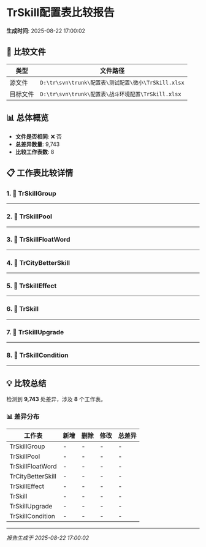 # TrSkill配置表比较报告

**生成时间**: 2025-08-22 17:00:02

## 📁 比较文件
| 类型 | 文件路径 |
|------|----------|
| 源文件 | `D:\tr\svn\trunk\配置表\测试配置\微小\TrSkill.xlsx` |
| 目标文件 | `D:\tr\svn\trunk\配置表\战斗环境配置\TrSkill.xlsx` |

## 📊 总体概览
- **文件是否相同**: ❌ 否
- **总差异数量**: 9,743
- **比较工作表数**: 8

## 📋 工作表比较详情
### 1. 📄 TrSkillGroup
---

### 2. 📄 TrSkillPool
---

### 3. 📄 TrSkillFloatWord
---

### 4. 📄 TrCityBetterSkill
---

### 5. 📄 TrSkillEffect
---

### 6. 📄 TrSkill
---

### 7. 📄 TrSkillUpgrade
---

### 8. 📄 TrSkillCondition
---

## 💡 比较总结
检测到 **9,743** 处差异，涉及 **8** 个工作表。

### 📊 差异分布
| 工作表 | 新增 | 删除 | 修改 | 总差异 |
|--------|------|------|------|--------|
| TrSkillGroup | - | - | - | - |
| TrSkillPool | - | - | - | - |
| TrSkillFloatWord | - | - | - | - |
| TrCityBetterSkill | - | - | - | - |
| TrSkillEffect | - | - | - | - |
| TrSkill | - | - | - | - |
| TrSkillUpgrade | - | - | - | - |
| TrSkillCondition | - | - | - | - |

---
*报告生成于 2025-08-22 17:00:02*
